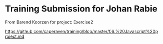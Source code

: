 # Training Submission for Johan Rabie

From Barend Koorzen for project: Exercise2

https://github.com/caperaven/training/blob/master/06.%20Javascript%20project.md